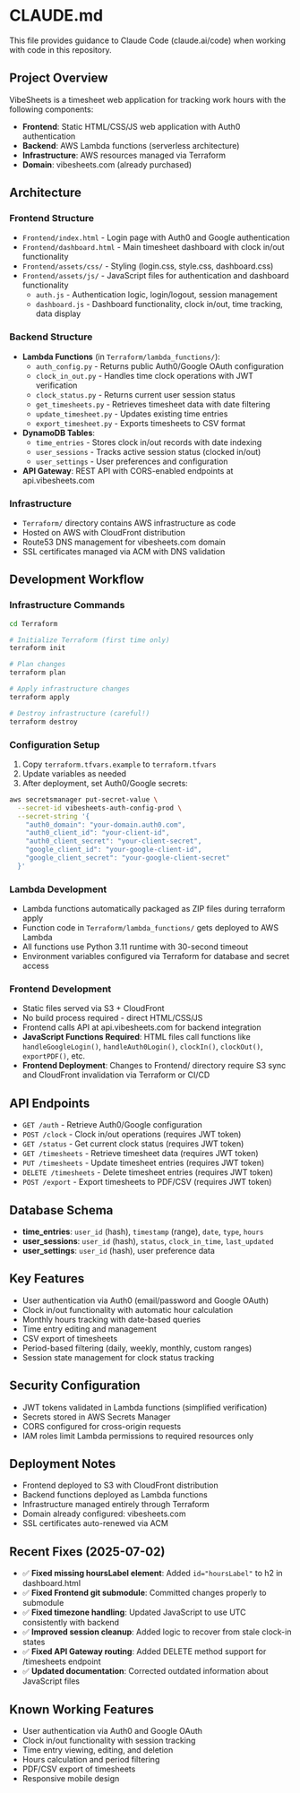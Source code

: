 # CLAUDE.md

This file provides guidance to Claude Code (claude.ai/code) when working with code in this repository.

## Project Overview

VibeSheets is a timesheet web application for tracking work hours with the following components:

- **Frontend**: Static HTML/CSS/JS web application with Auth0 authentication
- **Backend**: AWS Lambda functions (serverless architecture)  
- **Infrastructure**: AWS resources managed via Terraform
- **Domain**: vibesheets.com (already purchased)

## Architecture

### Frontend Structure
- `Frontend/index.html` - Login page with Auth0 and Google authentication
- `Frontend/dashboard.html` - Main timesheet dashboard with clock in/out functionality
- `Frontend/assets/css/` - Styling (login.css, style.css, dashboard.css)
- `Frontend/assets/js/` - JavaScript files for authentication and dashboard functionality
  - `auth.js` - Authentication logic, login/logout, session management
  - `dashboard.js` - Dashboard functionality, clock in/out, time tracking, data display

### Backend Structure
- **Lambda Functions** (in `Terraform/lambda_functions/`):
  - `auth_config.py` - Returns public Auth0/Google OAuth configuration
  - `clock_in_out.py` - Handles time clock operations with JWT verification
  - `clock_status.py` - Returns current user session status
  - `get_timesheets.py` - Retrieves timesheet data with date filtering
  - `update_timesheet.py` - Updates existing time entries
  - `export_timesheet.py` - Exports timesheets to CSV format
- **DynamoDB Tables**:
  - `time_entries` - Stores clock in/out records with date indexing
  - `user_sessions` - Tracks active session status (clocked in/out)
  - `user_settings` - User preferences and configuration
- **API Gateway**: REST API with CORS-enabled endpoints at api.vibesheets.com

### Infrastructure
- `Terraform/` directory contains AWS infrastructure as code
- Hosted on AWS with CloudFront distribution
- Route53 DNS management for vibesheets.com domain
- SSL certificates managed via ACM with DNS validation

## Development Workflow

### Infrastructure Commands
```bash
cd Terraform

# Initialize Terraform (first time only)
terraform init

# Plan changes
terraform plan

# Apply infrastructure changes
terraform apply

# Destroy infrastructure (careful!)
terraform destroy
```

### Configuration Setup
1. Copy `terraform.tfvars.example` to `terraform.tfvars`
2. Update variables as needed
3. After deployment, set Auth0/Google secrets:
```bash
aws secretsmanager put-secret-value \
  --secret-id vibesheets-auth-config-prod \
  --secret-string '{
    "auth0_domain": "your-domain.auth0.com",
    "auth0_client_id": "your-client-id", 
    "auth0_client_secret": "your-client-secret",
    "google_client_id": "your-google-client-id",
    "google_client_secret": "your-google-client-secret"
  }'
```

### Lambda Development
- Lambda functions automatically packaged as ZIP files during terraform apply
- Function code in `Terraform/lambda_functions/` gets deployed to AWS Lambda
- All functions use Python 3.11 runtime with 30-second timeout
- Environment variables configured via Terraform for database and secret access

### Frontend Development
- Static files served via S3 + CloudFront
- No build process required - direct HTML/CSS/JS
- Frontend calls API at api.vibesheets.com for backend integration
- **JavaScript Functions Required**: HTML files call functions like `handleGoogleLogin()`, `handleAuth0Login()`, `clockIn()`, `clockOut()`, `exportPDF()`, etc.
- **Frontend Deployment**: Changes to Frontend/ directory require S3 sync and CloudFront invalidation via Terraform or CI/CD

## API Endpoints
- `GET /auth` - Retrieve Auth0/Google configuration
- `POST /clock` - Clock in/out operations (requires JWT token)
- `GET /status` - Get current clock status (requires JWT token)
- `GET /timesheets` - Retrieve timesheet data (requires JWT token)
- `PUT /timesheets` - Update timesheet entries (requires JWT token)
- `DELETE /timesheets` - Delete timesheet entries (requires JWT token)
- `POST /export` - Export timesheets to PDF/CSV (requires JWT token)

## Database Schema
- **time_entries**: `user_id` (hash), `timestamp` (range), `date`, `type`, `hours`
- **user_sessions**: `user_id` (hash), `status`, `clock_in_time`, `last_updated`
- **user_settings**: `user_id` (hash), user preference data

## Key Features
- User authentication via Auth0 (email/password and Google OAuth)
- Clock in/out functionality with automatic hour calculation
- Monthly hours tracking with date-based queries
- Time entry editing and management
- CSV export of timesheets
- Period-based filtering (daily, weekly, monthly, custom ranges)
- Session state management for clock status tracking

## Security Configuration
- JWT tokens validated in Lambda functions (simplified verification)
- Secrets stored in AWS Secrets Manager
- CORS configured for cross-origin requests
- IAM roles limit Lambda permissions to required resources only

## Deployment Notes
- Frontend deployed to S3 with CloudFront distribution
- Backend functions deployed as Lambda functions
- Infrastructure managed entirely through Terraform
- Domain already configured: vibesheets.com
- SSL certificates auto-renewed via ACM

## Recent Fixes (2025-07-02)
- ✅ **Fixed missing hoursLabel element**: Added `id="hoursLabel"` to h2 in dashboard.html
- ✅ **Fixed Frontend git submodule**: Committed changes properly to submodule
- ✅ **Fixed timezone handling**: Updated JavaScript to use UTC consistently with backend
- ✅ **Improved session cleanup**: Added logic to recover from stale clock-in states
- ✅ **Fixed API Gateway routing**: Added DELETE method support for /timesheets endpoint
- ✅ **Updated documentation**: Corrected outdated information about JavaScript files

## Known Working Features
- User authentication via Auth0 and Google OAuth
- Clock in/out functionality with session tracking
- Time entry viewing, editing, and deletion
- Hours calculation and period filtering
- PDF/CSV export of timesheets
- Responsive mobile design